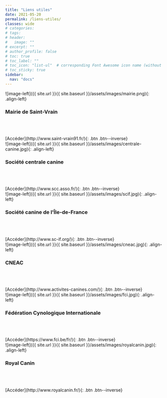 ```yaml
---
title: "Liens utiles"
date: 2021-05-20
permalink: /liens-utiles/
classes: wide
# categories: 
# tags: 
# header:
#   image: ""
# excerpt: ""
# author_profile: false
# toc: true
# toc_label: ""
# toc_icon: "list-ul"  # corresponding Font Awesome icon name (without fa prefix)
# toc_sticky: true
sidebar:
  nav: "docs"
---
```


<div class="notice--success" markdown="1">
![image-left]({{ site.url }}{{ site.baseurl }}/assets/images/mairie.png){: .align-left} 
<h3 class="no_toc">Mairie de Saint-Vrain</h3>
<br>
<br>
<br>
[Accéder](http://www.saint-vrain91.fr/){: .btn .btn--inverse}
<br>

</div>

<div class="notice--success" markdown="1">
![image-left]({{ site.url }}{{ site.baseurl }}/assets/images/centrale-canine.jpg){: .align-left} 
<h3 class="no_toc">Société centrale canine</h3>
<br>
<br>
<br>
[Accéder](http://www.scc.asso.fr/){: .btn .btn--inverse}
<br>

</div>

<div class="notice--success" markdown="1">
![image-left]({{ site.url }}{{ site.baseurl }}/assets/images/scif.jpg){: .align-left} 
<h3 class="no_toc">Société canine de l'Île-de-France</h3>
<br>
<br>
<br>
[Accéder](http://www.sc-if.org/){: .btn .btn--inverse}
<br>

</div>

<div class="notice--success" markdown="1">
![image-left]({{ site.url }}{{ site.baseurl }}/assets/images/cneac.jpg){: .align-left} 
<h3 class="no_toc">CNEAC</h3>
<br>
<br>
<br>
[Accéder](http://www.activites-canines.com/){: .btn .btn--inverse}
<br>

</div>

<div class="notice--success" markdown="1">
![image-left]({{ site.url }}{{ site.baseurl }}/assets/images/fci.jpg){: .align-left} 
<h3 class="no_toc">Fédération Cynologique Internationale</h3>
<br>
<br>
<br>
[Accéder](https://www.fci.be/fr/){: .btn .btn--inverse}
<br>

</div>

<div class="notice--success" markdown="1">
![image-left]({{ site.url }}{{ site.baseurl }}/assets/images/royalcanin.jpg){: .align-left} 
<h3 class="no_toc">Royal Canin</h3>
<br>
<br>
<br>
[Accéder](http://www.royalcanin.fr/){: .btn .btn--inverse}
<br>

</div>

